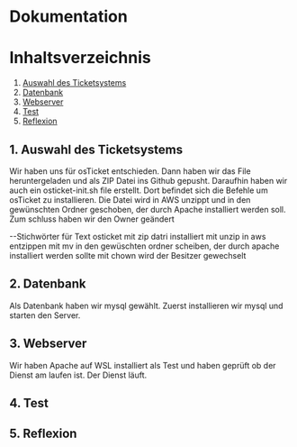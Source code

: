 # Dokumentation

# Inhaltsverzeichnis
1. [Auswahl des Ticketsystems](#1-auswahl-des-ticketsystems)
2. [Datenbank](#2-datenbank)
3. [Webserver](#3-webserver)
4. [Test](#4-test)
5. [Reflexion](#5-reflexion)

## 1. **Auswahl des Ticketsystems**
Wir haben uns für osTicket entschieden.
Dann haben wir das File heruntergeladen und als ZIP Datei ins Github gepusht.
Daraufhin haben wir auch ein osticket-init.sh file erstellt. Dort befindet sich die Befehle um
osTicket zu installieren. Die Datei wird in AWS unzippt und in den gewünschten Ordner geschoben,
der durch Apache installiert werden soll. Zum schluss haben wir den Owner geändert

--Stichwörter für Text
osticket mit zip datri installiert
mit unzip in aws entzippen
mit mv in den gewüschten ordner scheiben, der durch apache installiert werden sollte
mit chown wird der Besitzer gewechselt

## 2. Datenbank
Als Datenbank haben wir mysql gewählt. Zuerst installieren wir mysql und starten den Server.
## 3. Webserver
Wir haben Apache auf WSL installiert als Test und haben geprüft ob der Dienst am laufen ist.
Der Dienst läuft. 

## 4. Test

## 5. Reflexion
